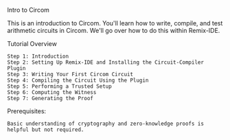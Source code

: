Intro to Circom

This is an introduction to Circom. You'll learn how to write, compile, and test arithmetic circuits in Circom. We'll go over how to do this within Remix-IDE.

Tutorial Overview

    Step 1: Introduction
    Step 2: Setting Up Remix-IDE and Installing the Circuit-Compiler Plugin
    Step 3: Writing Your First Circom Circuit
    Step 4: Compiling the Circuit Using the Plugin
    Step 5: Performing a Trusted Setup
    Step 6: Computing the Witness
    Step 7: Generating the Proof

Prerequisites:

    Basic understanding of cryptography and zero-knowledge proofs is helpful but not required.